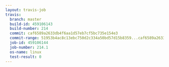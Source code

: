 ```yaml
---
layout: travis-job
travis:
  branch: master
  build-id: 459106143
  build-number: 214
  commit: caf6589a2633db4f6aa1d57eb7cf5bc735e154e3
  commit-range: 51953b4ac8c13ebc750d2c334a50bd57d15b8359...caf6589a2633db4f6aa1d57eb7cf5bc735e154e3
  job-id: 459106144
  job-number: 214.1
  os-name: linux
  test-result: 0
---
```

